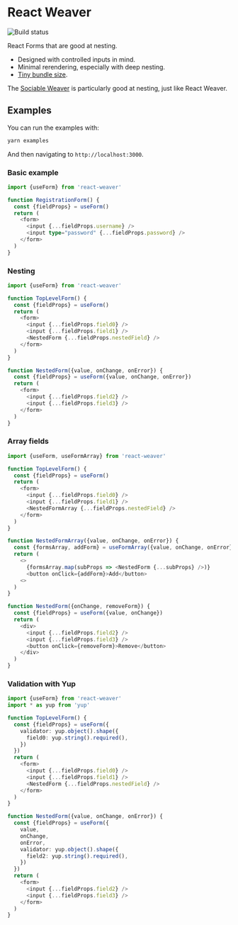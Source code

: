 # React Weaver

![Build status](https://github.com/furious-luke/react-weaver/workflows/Test/badge.svg?branch=master)

React Forms that are good at nesting.

 * Designed with controlled inputs in mind.
 * Minimal rerendering, especially with deep nesting.
 * [Tiny bundle size](https://bundlephobia.com/result?p=react-weaver).

The [Sociable Weaver](https://en.wikipedia.org/wiki/Sociable_weaver)
is particularly good at nesting, just like React Weaver.

## Examples

You can run the examples with:

```bash
yarn examples
```

And then navigating to `http://localhost:3000`.

### Basic example

```typescript
import {useForm} from 'react-weaver'

function RegistrationForm() {
  const {fieldProps} = useForm()
  return (
    <form>
      <input {...fieldProps.username} />
      <input type="password" {...fieldProps.password} />
    </form>
  )
}
```

### Nesting

```typescript
import {useForm} from 'react-weaver'

function TopLevelForm() {
  const {fieldProps} = useForm()
  return (
    <form>
      <input {...fieldProps.field0} />
      <input {...fieldProps.field1} />
      <NestedForm {...fieldProps.nestedField} />
    </form>
  )
}

function NestedForm({value, onChange, onError}) {
  const {fieldProps} = useForm({value, onChange, onError})
  return (
    <form>
      <input {...fieldProps.field2} />
      <input {...fieldProps.field3} />
    </form>
  )
}
```

### Array fields

```typescript
import {useForm, useFormArray} from 'react-weaver'

function TopLevelForm() {
  const {fieldProps} = useForm()
  return (
    <form>
      <input {...fieldProps.field0} />
      <input {...fieldProps.field1} />
      <NestedFormArray {...fieldProps.nestedField} />
    </form>
  )
}

function NestedFormArray({value, onChange, onError}) {
  const {formsArray, addForm} = useFormArray({value, onChange, onError})
  return (
    <>
      {formsArray.map(subProps => <NestedForm {...subProps} />)}
      <button onClick={addForm}>Add</button>
    <>
  )
}

function NestedForm({onChange, removeForm}) {
  const {fieldProps} = useForm({value, onChange})
  return (
    <div>
      <input {...fieldProps.field2} />
      <input {...fieldProps.field3} />
      <button onClick={removeForm}>Remove</button>
    </div>
  )
}
```

### Validation with Yup

```typescript
import {useForm} from 'react-weaver'
import * as yup from 'yup'

function TopLevelForm() {
  const {fieldProps} = useForm({
    validator: yup.object().shape({
      field0: yup.string().required(),
    })
  })
  return (
    <form>
      <input {...fieldProps.field0} />
      <input {...fieldProps.field1} />
      <NestedForm {...fieldProps.nestedField} />
    </form>
  )
}

function NestedForm({value, onChange, onError}) {
  const {fieldProps} = useForm({
    value,
    onChange,
    onError,
    validator: yup.object().shape({
      field2: yup.string().required(),
    })
  })
  return (
    <form>
      <input {...fieldProps.field2} />
      <input {...fieldProps.field3} />
    </form>
  )
}
```
